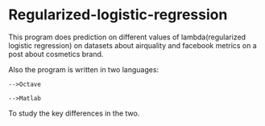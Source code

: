 # Regularized-logistic-regression
This program does prediction on different values of lambda(regularized logistic regression) on datasets about airquality and facebook metrics on a post about cosmetics brand.

Also the program is written in two languages:

    -->Octave
    
    -->Matlab 
    
To study the key  differences in the two.
